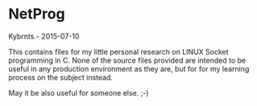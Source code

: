 # NetProg
Kybrnts.- 2015-07-10

This contains files for my little personal research on LINUX Socket programming in C.
None of the source files provided are intended to be useful in any production environment as they are, but for for my
learning process on the subject instead.

May it be also useful for someone else. ;-)

